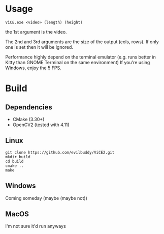 # Usage
`ViCE.exe <video> (length) (height)`

the 1st argument is the video.

The 2nd and 3rd arguments are the size of the output (cols, rows). If only one is set then it will be ignored.

Performance highly depend on the terminal emulator (e.g. runs better in Kitty than GNOME Terminal on the same environment)
If you're using Windows, enjoy the 5 FPS.

# Build
## Dependencies
- CMake (3.30+)
- OpenCV2 (tested with 4.11)

## Linux
```
git clone https://github.com/evilbuddy/ViCE2.git
mkdir build
cd build
cmake ..
make
```

## Windows
Coming someday (maybe (maybe not))

## MacOS
I'm not sure it'd run anyways
